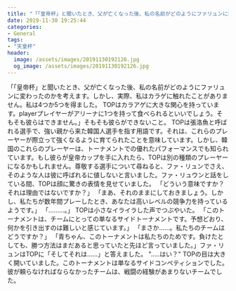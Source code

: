 ```yaml
---
title: "「「皇帝杯」と聞いたとき、父が亡くなった後、私の名前がどのようにファリュンに変わったのかを考えます。"
date: 2019-11-30 19:25:44
categories:
- General
tags:
- "天皇杯"
header:
  image: /assets/images/20191130192126.jpg
  og_image: /assets/images/20191130192126.jpg
---
```


「「皇帝杯」と聞いたとき、父が亡くなった後、私の名前がどのようにファリュンに変わったのかを考えます。しかし、実際、私はカラゲに触れたことがありません。私は4つか5つを得ました。 ‪TOPはカラアゲに大きな関心を持っています。playerプレイヤーがアリーナに1つを持って食べられるといいでしょう。‬そもそも彼らはできません。」そもそも彼らができないこと。 TOPは張洛魚と呼ばれる選手で、強い親から来た韓国人選手を指す用語です。それは、これらのプレーヤーが際立って強くなるように育てられたことを意味しています。しかし、韓国のこれらのプレーヤーは、トーナメントでの優れたパフォーマンスでも知られています。もし彼らが皇帝カップを手に入れたら、TOPは別の種類のプレーヤーになるかもしれません。尊敬する選手について尋ねると、ファ・リュンでさえ、そのような人は彼に呼ばれるに値しないと言いました。ファ・リュウンと話をしている間、TOPは顔に驚きの表情を見せていました。 「どういう意味ですか？それは理由ではないですか？」 「まあ、それのままにしておきましょう。しかし、私たちが数年間プレーしたとき、あなたは高いレベルの競争力を持っているようです。」 「………。」 TOPは小さなイライラした声でつぶやいた。 「このトーナメントは、チームにとっての単なるサイドトーナメントです。予想どおり、何かを引き出すのは難しいと感じています。」 「まさか……。私たちのチームはどうですか？」 「青ちゃん、このトーナメントは私たちのためです。負けたとしても、勝つ方法はまだあると思っていたと先ほど言っていました。」ファ・リュンはTOPに「そしてそれは……」と答えました。 &quot;…..はい？&quot; TOPの目は大きく開いていました。このトーナメントは単なるサイドコンペティションでした。彼が頼らなければならなかったチームは、戦闘の経験があまりないチームでした。
